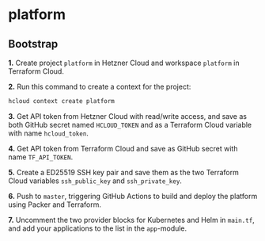 # platform

## Bootstrap

**1.** Create project `platform` in Hetzner Cloud and workspace `platform` in Terraform Cloud.

**2.** Run this command to create a context for the project:

```bash
hcloud context create platform
```

**3.** Get API token from Hetzner Cloud with read/write access, and save as both GitHub secret named `HCLOUD_TOKEN` and as a Terraform Cloud variable with name `hcloud_token`.

**4.** Get API token from Terraform Cloud and save as GitHub secret with name `TF_API_TOKEN`.

**5.** Create a ED25519 SSH key pair and save them as the two Terraform Cloud variables `ssh_public_key` and `ssh_private_key`.

**6.** Push to `master`, triggering GitHub Actions to build and deploy the platform using Packer and Terraform.

**7.** Uncomment the two provider blocks for Kubernetes and Helm in `main.tf`, and add your applications to the list in the `app`-module.
